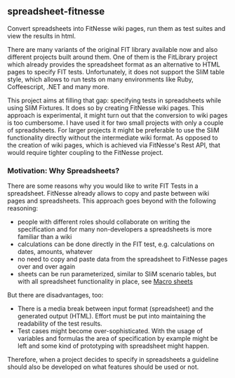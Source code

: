 ## spreadsheet-fitnesse

Convert spreadsheets into FitNesse wiki pages, run them as test suites and view the results in html.

There are many variants of the original FIT library available now and also different projects built around them. One of them is the FitLibrary project which already provides the spreadsheet format as an alternative to HTML pages to specify FIT tests. Unfortunately, it does not support the SliM table style, which allows to run tests on many environments like Ruby, Coffeescript, .NET and many more. 

This project aims at filling that gap: specifying tests in spreadsheets while using SliM Fixtures. It does so by creating FitNesse wiki pages. This approach is experimental, it might turn out that the conversion to wiki pages is too cumbersome. I have used it for two small projects with only a couple of spreadsheets. For larger projects it might be preferable to use the SliM functionality directly without the intermediate wiki format. As opposed to the creation of wiki pages, which is achieved via FitNesse's Rest API, that would require tighter coupling to the FitNesse project.


### Motivation: Why Spreadsheets?

There are some reasons why you would like to write FIT Tests in a spreadsheet. FitNesse already allows to copy and paste between wiki pages and spreadsheets. This approach goes beyond with the following reasoning:

* people with different roles should collaborate on writing the specification and for many non-developers a spreadsheets is more familiar than a wiki
* calculations can be done directly in the FIT test, e.g. calculations on dates, amounts, whatever
* no need to copy and paste data from the spreadsheet to FitNesse pages over and over again
* sheets can be run parameterized, similar to SliM scenario tables, but with all spreadsheet functionality in place, see [Macro sheets](doc/MacroSheets.md)

But there are disadvantages, too:

* There is a media break between input format (spreadsheet) and the generated output (HTML). Effort must be put into maintaining the readability of the test results.
* Test cases might become over-sophisticated. With the usage of variables and formulas the area of specification by example might be left and some kind of prototyping with spreadsheet might happen.

Therefore, when a project decides to specify in spreadsheets a guideline should also be developed on what features should be used or not.
